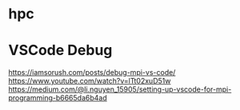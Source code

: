 # hpc


# VSCode Debug
https://iamsorush.com/posts/debug-mpi-vs-code/ 
https://www.youtube.com/watch?v=lTt02xuD51w
https://medium.com/@li.nguyen_15905/setting-up-vscode-for-mpi-programming-b6665da6b4ad
